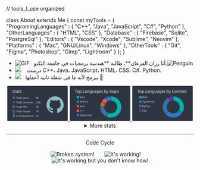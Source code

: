 
// tools_I_use organized

class About extends Me { 
  const myTools = {  
    "ProgramingLanguages" : { "C++", "Java", "JavaScript", "C#", "Python" },
    "OtherLanguages" : { "HTML", "CSS" },
    "Database" : { "Firebase", "Sqlite", "PostgreSql" },
    "Editors" : { "Vscode", "Xcode", "Sublime", "Neovim" },
    "Platforms" : { "Mac", "GNU/Linux", "Windows" },
    "OtherTools" : { "Git", "Figma", "Photoshop", "Gimp", "Lightroom" }
  };
}

- <img alt="GIF" src="https://github.com/SP-XD/SP-XD/blob/main/images/Developer.gif" width="25" /> &nbsp; أنا رزان القرعان**، طالبة **هندسة برمجيات في جامعة التكنو. <img align="right" src="https://raw.githubusercontent.com/Tarikul-Islam-Anik/Animated-Fluent-Emojis/master/Emojis/Animals/Penguin.png" alt="Penguin" width="15%" /><br>
- <img src="https://github.com/SP-XD/SP-XD/blob/main/images/hyperkitty.gif?raw=true" width="20" />&nbsp;&nbsp;&nbsp; درست C++، Java، JavaScript، HTML، CSS، C#، Python. <br>
- <img src="https://github.com/SP-XD/SP-XD/blob/main/images/message.gif?raw=true" width="25" />&nbsp;&nbsp; ببرمج لأنه ما في شغلة ثانية أعملها 🤣 <br>

<div align="center" >
<a  href="https://github.com/SP-XD">

<img src="https://raw.githubusercontent.com/SP-XD/profile-summary-cards/master/profile-summary-card-output/nord_dark/3-stats.svg" width="32.5%">
<img src="https://raw.githubusercontent.com/SP-XD/profile-summary-cards/master/profile-summary-card-output/nord_dark/1-repos-per-language.svg" width="32.5%">
<img src="https://raw.githubusercontent.com/SP-XD/profile-summary-cards/master/profile-summary-card-output/nord_dark/2-most-commit-language.svg" width="32.5%">

</a>

<details>
  <summary>More stats</summary>
  
<img align="center" src="https://raw.githubusercontent.com/SP-XD/profile-summary-cards/master/profile-summary-card-output/nord_dark/0-profile-details.svg" >

</details>
  
<hr></hr>

Code Cycle<br>

<img src="https://raw.githubusercontent.com/Tarikul-Islam-Anik/Animated-Fluent-Emojis/master/Emojis/Smilies/Face%20with%20Spiral%20Eyes.png" width="10%" alt="Broken system!"/>
&nbsp;&nbsp;&nbsp;&nbsp;&nbsp;
<img src="https://raw.githubusercontent.com/Tarikul-Islam-Anik/Animated-Fluent-Emojis/master/Emojis/Smilies/Relieved%20Face.png" width="10%" alt="It's working!"/>
&nbsp;&nbsp;&nbsp;&nbsp;&nbsp;
<img src="https://raw.githubusercontent.com/Tarikul-Islam-Anik/Animated-Fluent-Emojis/master/Emojis/Smilies/Astonished%20Face.png" width="10%" alt="It's working but you don't know how!"/><br>

</div>
